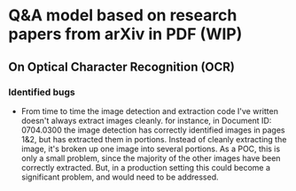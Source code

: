 #  Q&A model based on research papers from arXiv in PDF (WIP)


## On Optical Character Recognition (OCR)


### Identified bugs
- From time to time the image detection and extraction code I've written doesn't always extract images cleanly. for instance, in Document ID: 0704.0300 the image detection has correctly identified images in pages 1&2, but has extracted them in portions. Instead of cleanly extracting the image, it's broken up one image into several portions. As a POC, this is only a small problem, since the majority of the other images have been correctly extracted. But, in a production setting this could become a significant problem, and would need to be addressed.